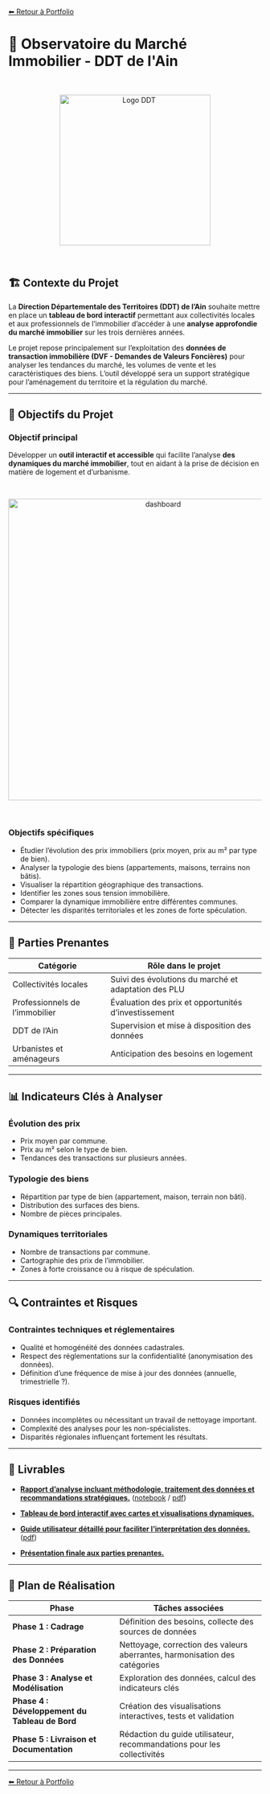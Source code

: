 [⬅ Retour à Portfolio](../../../README.md)

# 📑 Observatoire du Marché Immobilier - DDT de l'Ain

<br>
<p align="center">
  <img src="./ressources/ddt_logo.jpg" alt="Logo DDT" width="300">
</p>
<br>

## 🏗 Contexte du Projet

La **Direction Départementale des Territoires (DDT) de l’Ain** souhaite mettre en place un **tableau de bord interactif** permettant aux collectivités locales et aux professionnels de l’immobilier d’accéder à une **analyse approfondie du marché immobilier** sur les trois dernières années.

Le projet repose principalement sur l’exploitation des **données de transaction immobilière (DVF - Demandes de Valeurs Foncières)** pour analyser les tendances du marché, les volumes de vente et les caractéristiques des biens. L’outil développé sera un support stratégique pour l’aménagement du territoire et la régulation du marché.

---

## 🎯 Objectifs du Projet

### **Objectif principal**

Développer un **outil interactif et accessible** qui facilite l’analyse **des dynamiques du marché immobilier**, tout en aidant à la prise de décision en matière de logement et d’urbanisme.

<br>
<p align="center">
  <img src="./ressources/dashboard.png" alt="dashboard" width="600">
</p>
<br>

### **Objectifs spécifiques**

- Étudier l’évolution des prix immobiliers (prix moyen, prix au m² par type de bien).
- Analyser la typologie des biens (appartements, maisons, terrains non bâtis).
- Visualiser la répartition géographique des transactions.
- Identifier les zones sous tension immobilière.
- Comparer la dynamique immobilière entre différentes communes.
- Détecter les disparités territoriales et les zones de forte spéculation.

---

## 👥 Parties Prenantes

| **Catégorie**                 | **Rôle dans le projet** |
|--------------------------------|-------------------------|
| Collectivités locales         | Suivi des évolutions du marché et adaptation des PLU |
| Professionnels de l’immobilier | Évaluation des prix et opportunités d’investissement |
| DDT de l’Ain                  | Supervision et mise à disposition des données |
| Urbanistes et aménageurs      | Anticipation des besoins en logement |

---

## 📊 Indicateurs Clés à Analyser

### **Évolution des prix**
- Prix moyen par commune.
- Prix au m² selon le type de bien.
- Tendances des transactions sur plusieurs années.

### **Typologie des biens**
- Répartition par type de bien (appartement, maison, terrain non bâti).
- Distribution des surfaces des biens.
- Nombre de pièces principales.

### **Dynamiques territoriales**
- Nombre de transactions par commune.
- Cartographie des prix de l’immobilier.
- Zones à forte croissance ou à risque de spéculation.

---

## 🔍 Contraintes et Risques

### **Contraintes techniques et réglementaires**
- Qualité et homogénéité des données cadastrales.
- Respect des réglementations sur la confidentialité (anonymisation des données).
- Définition d’une fréquence de mise à jour des données (annuelle, trimestrielle ?).

### **Risques identifiés**
- Données incomplètes ou nécessitant un travail de nettoyage important.
- Complexité des analyses pour les non-spécialistes.
- Disparités régionales influençant fortement les résultats.

---

## 📌 Livrables

- [**Rapport d’analyse incluant méthodologie, traitement des données et recommandations stratégiques.**](./Analyse%20Exploratoire.md)  ([notebook](./Analyse%20Exploratoire.ipynb) / [pdf](./Analyse%20Exploratoire.pdf))  

- [**Tableau de bord interactif avec cartes et visualisations dynamiques.**](./Tableau%20de%20bord%20DDT.pdf)  

- [**Guide utilisateur détaillé pour faciliter l’interprétation des données.**](./guide%20d'utilisation.md) ([pdf](./guide%20d'utilisation%20-%20dashboard%20ddt.pdf))  


- [**Présentation finale aux parties prenantes.**](./Présentation.pdf)

---

## 🏁 Plan de Réalisation

| **Phase**                     | **Tâches associées** |
|--------------------------------|----------------------|
| **Phase 1 : Cadrage**         | Définition des besoins, collecte des sources de données |
| **Phase 2 : Préparation des Données** | Nettoyage, correction des valeurs aberrantes, harmonisation des catégories |
| **Phase 3 : Analyse et Modélisation** | Exploration des données, calcul des indicateurs clés |
| **Phase 4 : Développement du Tableau de Bord** | Création des visualisations interactives, tests et validation |
| **Phase 5 : Livraison et Documentation** | Rédaction du guide utilisateur, recommandations pour les collectivités |

---

[⬅ Retour à Portfolio](../../../README.md)
